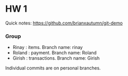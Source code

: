 # HW 1

Quick notes: https://github.com/brianxautumn/git-demo

### Group
- Rinay : items. Branch name: rinay
- Roland : payment. Branch name: Roland
- Girish : transactions. Branch name: Girish

Individual commits are on personal branches.

